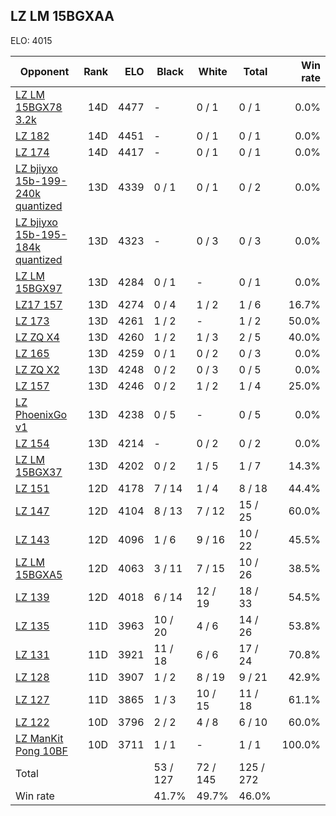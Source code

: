 ## LZ LM 15BGXAA ##

ELO: 4015

Opponent | Rank | ELO | Black | White | Total | Win rate
---------|-----:|----:|-------|-------|-------|-------:
[LZ LM 15BGX78 3.2k](LZ%20LM%2015BGX78%203.2k.md) | 14D | 4477 | - | 0 / 1 | 0 / 1 | 0.0%
[LZ 182](LZ%20182.md) | 14D | 4451 | - | 0 / 1 | 0 / 1 | 0.0%
[LZ 174](LZ%20174.md) | 14D | 4417 | - | 0 / 1 | 0 / 1 | 0.0%
[LZ bjiyxo 15b-199-240k quantized](LZ%20bjiyxo%2015b-199-240k%20quantized.md) | 13D | 4339 | 0 / 1 | 0 / 1 | 0 / 2 | 0.0%
[LZ bjiyxo 15b-195-184k quantized](LZ%20bjiyxo%2015b-195-184k%20quantized.md) | 13D | 4323 | - | 0 / 3 | 0 / 3 | 0.0%
[LZ LM 15BGX97](LZ%20LM%2015BGX97.md) | 13D | 4284 | 0 / 1 | - | 0 / 1 | 0.0%
[LZ17 157](LZ17%20157.md) | 13D | 4274 | 0 / 4 | 1 / 2 | 1 / 6 | 16.7%
[LZ 173](LZ%20173.md) | 13D | 4261 | 1 / 2 | - | 1 / 2 | 50.0%
[LZ ZQ X4](LZ%20ZQ%20X4.md) | 13D | 4260 | 1 / 2 | 1 / 3 | 2 / 5 | 40.0%
[LZ 165](LZ%20165.md) | 13D | 4259 | 0 / 1 | 0 / 2 | 0 / 3 | 0.0%
[LZ ZQ X2](LZ%20ZQ%20X2.md) | 13D | 4248 | 0 / 2 | 0 / 3 | 0 / 5 | 0.0%
[LZ 157](LZ%20157.md) | 13D | 4246 | 0 / 2 | 1 / 2 | 1 / 4 | 25.0%
[LZ PhoenixGo v1](LZ%20PhoenixGo%20v1.md) | 13D | 4238 | 0 / 5 | - | 0 / 5 | 0.0%
[LZ 154](LZ%20154.md) | 13D | 4214 | - | 0 / 2 | 0 / 2 | 0.0%
[LZ LM 15BGX37](LZ%20LM%2015BGX37.md) | 13D | 4202 | 0 / 2 | 1 / 5 | 1 / 7 | 14.3%
[LZ 151](LZ%20151.md) | 12D | 4178 | 7 / 14 | 1 / 4 | 8 / 18 | 44.4%
[LZ 147](LZ%20147.md) | 12D | 4104 | 8 / 13 | 7 / 12 | 15 / 25 | 60.0%
[LZ 143](LZ%20143.md) | 12D | 4096 | 1 / 6 | 9 / 16 | 10 / 22 | 45.5%
[LZ LM 15BGXA5](LZ%20LM%2015BGXA5.md) | 12D | 4063 | 3 / 11 | 7 / 15 | 10 / 26 | 38.5%
[LZ 139](LZ%20139.md) | 12D | 4018 | 6 / 14 | 12 / 19 | 18 / 33 | 54.5%
[LZ 135](LZ%20135.md) | 11D | 3963 | 10 / 20 | 4 / 6 | 14 / 26 | 53.8%
[LZ 131](LZ%20131.md) | 11D | 3921 | 11 / 18 | 6 / 6 | 17 / 24 | 70.8%
[LZ 128](LZ%20128.md) | 11D | 3907 | 1 / 2 | 8 / 19 | 9 / 21 | 42.9%
[LZ 127](LZ%20127.md) | 11D | 3865 | 1 / 3 | 10 / 15 | 11 / 18 | 61.1%
[LZ 122](LZ%20122.md) | 10D | 3796 | 2 / 2 | 4 / 8 | 6 / 10 | 60.0%
[LZ ManKit Pong 10BF](LZ%20ManKit%20Pong%2010BF.md) | 10D | 3711 | 1 / 1 | - | 1 / 1 | 100.0%
Total | | | 53 / 127 | 72 / 145 | 125 / 272 | 
Win rate| | | 41.7% | 49.7% | 46.0% | 
